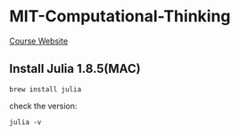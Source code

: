 # MIT-Computational-Thinking
[Course Website](https://computationalthinking.mit.edu/Fall22/)
## Install Julia 1.8.5(MAC)

```shell
brew install julia
```
check the version:
```shell
julia -v
```
